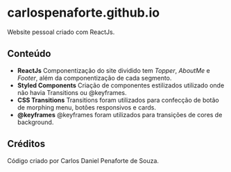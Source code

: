 # carlospenaforte.github.io
Website pessoal criado com ReactJs.

## Conteúdo
   - **ReactJs**
    Componentização do site dividido tem *Topper*, *AboutMe* e *Footer*, além da componentização de cada segmento.
   - **Styled Components**
    Criação de componentes estilizados utilizado onde não havia Transitions ou @keyframes.
   - **CSS Transitions**
    Transitions foram utilizados para confecção de botão de morphing menu, botões responsivos e cards.
   - **@keyframes**
    @keyframes foram utilizados para transições de cores de background.
## Créditos
Código criado por Carlos Daniel Penaforte de Souza.

